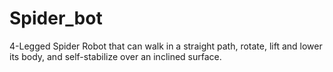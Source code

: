 ﻿# Spider_bot
4-Legged Spider Robot that can walk in a straight path, rotate, lift and lower its body, and self-stabilize over an inclined surface.
